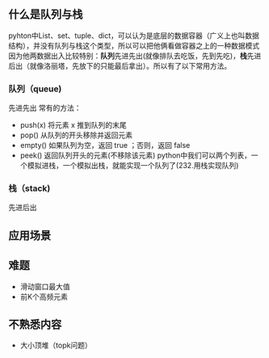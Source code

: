 ## 什么是队列与栈
pyhton中List、set、tuple、dict，可以认为是底层的数据容器（广义上也叫数据结构），并没有队列与栈这个类型，所以可以把他俩看做容器之上的一种数据模式
因为他两数据出入比较特别：**队列**先进先出(就像排队去吃饭，先到先吃)，**栈**先进后出（就像洛丽塔，先放下的只能最后拿出）。所以有了以下常用方法。
### 队列（queue)
先进先出
常有的方法：
- push(x) 将元素 x 推到队列的末尾
- pop()  从队列的开头移除并返回元素
- empty() 如果队列为空，返回 true ；否则，返回 false
- peek() 返回队列开头的元素(不移除该元素)
python中我们可以两个列表，一个模拟进栈，一个模拟出栈，就能实现一个队列了(232.用栈实现队列)
### 栈（stack)
先进后出


## 应用场景

## 难题
- 滑动窗口最大值
- 前K个高频元素




## 不熟悉内容
- 大小顶堆（topk问题）